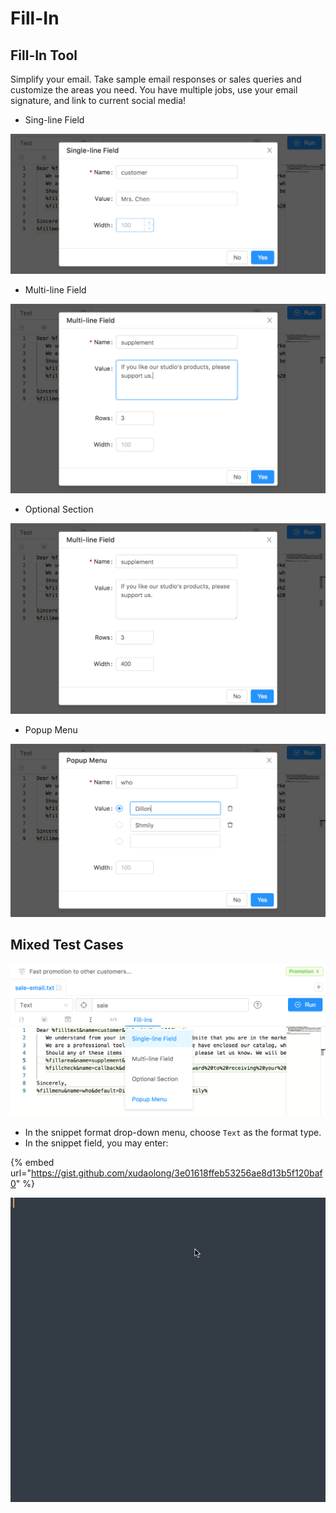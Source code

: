 # Fill-In

## Fill-In Tool

Simplify your email. Take sample email responses or sales queries and customize the areas you need. You have multiple jobs, use your email signature, and link to current social media!

* Sing-line Field 

![](../.gitbook/assets/image%20%283%29.png)

* Multi-line Field 

![](../.gitbook/assets/image%20%286%29.png)

* Optional Section 

![](../.gitbook/assets/image%20%2815%29.png)

* Popup Menu

![](../.gitbook/assets/image%20%2818%29.png)

## Mixed Test Cases

![](../.gitbook/assets/image%20%2810%29.png)

* In the snippet format drop-down menu, choose `Text` as the format type. 
* In the snippet field, you may enter:

{% embed url="https://gist.github.com/xudaolong/3e01618ffeb53256ae8d13b5f120baf0" %}

![](../.gitbook/assets/fill-in.gif)

